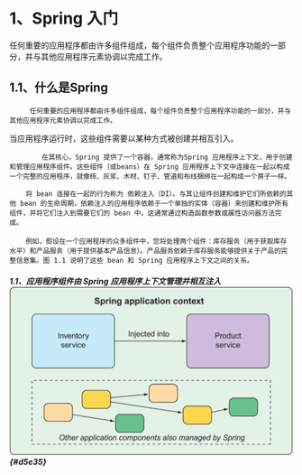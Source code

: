 # 1、Spring 入门

任何重要的应用程序都由许多组件组成，每个组件负责整个应用程序功能的一部分，并与其他应用程序元素协调以完成工作。



## 1.1、什么是Spring

```
     任何重要的应用程序都由许多组件组成，每个组件负责整个应用程序功能的一部分，并与其他应用程序元素协调以完成工作。
```

当应用程序运行时，这些组件需要以某种方式被创建并相互引入。

```
        在其核心，Spring 提供了一个容器，通常称为Spring 应用程序上下文，用于创建和管理应用程序组件。这些组件（或beans）在 Spring 应用程序上下文中连接在一起以构成一个完整的应用程序，就像砖、灰浆、木材、钉子、管道和布线捆绑在一起构成一个房子一样。
```

```
    将 bean 连接在一起的行为称为 依赖注入（DI）。与其让组件创建和维护它们所依赖的其他 bean 的生命周期，依赖注入的应用程序依赖于一个单独的实体（容器）来创建和维护所有组件，并将它们注入到需要它们的 bean 中。这通常通过构造函数参数或属性访问器方法完成。

    例如，假设在一个应用程序的众多组件中，您将处理两个组件：库存服务（用于获取库存水平）和产品服务（用于提供基本产品信息）。产品服务依赖于库存服务能够提供关于产品的完整信息集。图 1.1 说明了这些 bean 和 Spring 应用程序上下文之间的关系。
```

##### 1.1、应用程序组件由 Spring 应用程序上下文管理并相互注入![](/assets/0.png) {#d5e35}



